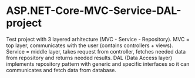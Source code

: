 # ASP.NET-Core-MVC-Service-DAL-project
Test project with 3 layered arhitecture (MVC - Service - Repository). MVC = top layer, communicates with the user  (contains controllers + views). Service = middle layer, takes request from controller, fetches needed data from repository and returns needed results. DAL (Data Access layer) implements repository pattern with generic and specific interfaces so it can communicates and fetch data from database. 
